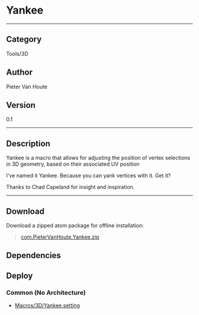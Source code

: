 # Yankee
___

## Category
Tools/3D

## Author
Pieter Van Houte

## Version
0.1

___

## Description
<p>Yankee is a macro that allows for adjusting the position of vertex selections in 3D geometry, based on their associated UV position</p>

<p>I've named it Yankee. Because you can yank vertices with it. Get it?</p>

<p>Thanks to Chad Capeland for insight and inspiration.</p>



___

## Download

Download a zipped atom package for offline installation:
> [com.PieterVanHoute.Yankee.zip](https://gitlab.com/WeSuckLess/Reactor/-/archive/master/Reactor-master.zip?path=Atoms/com.PieterVanHoute.Yankee)  

## Dependencies

## Deploy

### Common (No Architecture)

<ul>
<li><a href="https://gitlab.com/WeSuckLess/Reactor/-/blob/master/Atoms/com.PieterVanHoute.Yankee/Macros/3D/Yankee.setting?ref_type=heads">Macros/3D/Yankee.setting</a></li>
</ul>
